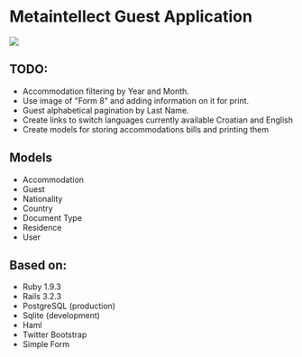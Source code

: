 # Metaintellect Guest Application

![](https://github.com/xajler/mi-guest/raw/master/doc/miguest.png)

## TODO:
* Accommodation filtering by Year and Month.
* Use image of "Form 8" and adding information on it for print.
* Guest alphabetical pagination by Last Name.
* Create links to switch languages currently available Croatian and English
* Create models for storing accommodations bills and printing them 

## Models
* Accommodation
* Guest
* Nationality
* Country
* Document Type
* Residence
* User

## Based on:
* Ruby 1.9.3
* Rails 3.2.3
* PostgreSQL (production)
* Sqlite (development)
* Haml
* Twitter Bootstrap
* Simple Form
